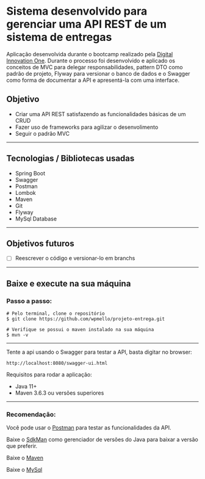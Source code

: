 # Sistema desenvolvido para gerenciar uma API REST de um sistema de entregas
Aplicação desenvolvida durante o bootcamp realizado pela
[Digital Innovation One](https://www.linkedin.com/school/digitalinnovation-one/). Durante o processo foi desenvolvido e aplicado os conceitos de
MVC para delegar responsabilidades, pattern DTO como padrão de projeto, Flyway para versionar o banco de dados e o Swagger como forma de documentar a API
e apresentá-la com uma interface.
## Objetivo️
- Criar uma API REST satisfazendo as funcionalidades básicas de um CRUD
- Fazer uso de frameworks para agilizar o desenvolimento
- Seguir o padrão MVC
---
## Tecnologias / Bibliotecas usadas
- Spring Boot
- Swagger
- Postman
- Lombok
- Maven
- Git
- Flyway
- MySql Database
---
## Objetivos futuros 
- [ ] Reescrever o código e versionar-lo em branchs
---
## Baixe e execute na sua máquina
### Passo a passo:
```
# Pelo terminal, clone o repositório
$ git clone https://github.com/wpmello/projeto-entrega.git

# Verifique se possui o maven instalado na sua máquina
$ mvn -v
```
---
Tente a api usando o Swagger para testar a API, basta digitar no browser:
```
http://localhost:8080/swagger-ui.html
```
Requisitos para rodar a aplicação:
- Java 11+
- Maven 3.6.3 ou versões superiores
---
### Recomendação:
Você pode usar o [Postman](https://www.postman.com/downloads/) para testar as funcionalidades da API.

Baixe o [SdkMan](https://sdkman.io/) como gerenciador de versões do Java para baixar a versão que preferir.

Baixe o [Maven](https://maven.apache.org/download.cgi)

Baixe o [MySql](https://www.mysql.com/downloads/)
